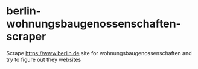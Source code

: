# berlin-wohnungsbaugenossenschaften-scraper
Scrape https://www.berlin.de site for wohnungsbaugenossenschaften and try to figure out they websites
